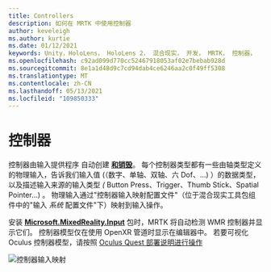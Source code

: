 ```yaml
---
title: Controllers
description: 如何在 MRTK 中使用控制器
author: keveleigh
ms.author: kurtie
ms.date: 01/12/2021
keywords: Unity，HoloLens， HoloLens 2， 混合现实， 开发， MRTK， 控制器，
ms.openlocfilehash: c92ad099d770cc52467918053af02e7bebab928d
ms.sourcegitcommit: 8e1a1d48d9c7cd94dab4ce6246aa2c0f49ff5308
ms.translationtype: MT
ms.contentlocale: zh-CN
ms.lasthandoff: 05/13/2021
ms.locfileid: "109850333"
---
```

# <a name="controllers"></a>控制器

控制器由输入提供程序 自动创建 [**和销毁**](input-providers.md)。 每个控制器类型都有一些由轴类型定义的物理输入，告诉我们输入值 (（数字、单轴、双轴、六 Dof、...) ）的数据类型，以及描述输入来源的输入类型 *(* Button Press、Trigger、Thumb Stick、Spatial Pointer...) 。 物理输入通过"控制器输入映射配置文件"（位于混合现实工具包组件中的"输入 *系统* 配置文件"下）映射到输入操作。

安装 [**Microsoft.MixedReality.Input**](/windows/mixed-reality/develop/unity/unity-reverb-g2-controllers#installing-microsoftmixedrealityinput-with-the-mixed-reality-feature-tool) 包时，MRTK 将自动检测 WMR 控制器并显示它们。 控制器模型仅在使用 OpenXR 管道时显示在编辑器中。 若要可视化 Oculus 控制器模型，请按照 [Oculus Quest 部署说明进行操作](/windows/mixed-reality/mrtk-unity/supported-devices/oculus-quest-mrtk.md)

![控制器输入映射](../images/input/ControllerInputMapping.png)